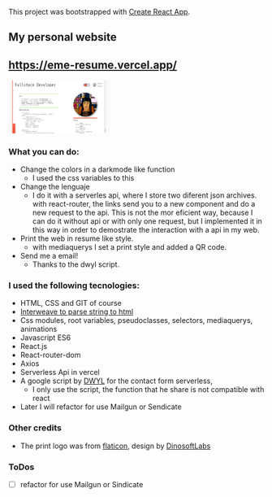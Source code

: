 This project was bootstrapped with [Create React App](https://github.com/facebook/create-react-app).

## My personal website 
## https://eme-resume.vercel.app/

<img alt="preview" src="/public//preview.jpg" width="200">

### What you can do:

- Change the colors in a darkmode like function
  - I used the css variables to this
- Change the lenguaje
  - I do it with a serverles api, where I store two diferent json archives.
  with react-router, the links send you to a new component and do a new request
  to the api. This is not the mor eficient way, because I can do it without api 
  or with only one request, but I implemented it in this way in order to demostrate
  the interaction with a api in my web.
- Print the web in resume like style.
  - with mediaquerys I set a print style and added a QR code.
- Send me a email!
  - Thanks to the dwyl script.


### I used the following tecnologies:

- HTML, CSS and GIT of course
- [Interweave to parse string to html](https://interweave.dev/docs/)
- Css modules, root variables, pseudoclasses, selectors, mediaquerys, animations
- Javascript ES6
- React.js
- React-router-dom
- Axios
- Serverless Api in vercel
- A google script by [DWYL](https://github.com/dwyl/) for the contact form serverless, 
  - I only use the script, the function that he share is not compatible with react
- Later I will refactor for use Mailgun or Sendicate
  
  
### Other credits
  - The print logo was from [flaticon](https://flaticon.es), design by [DinosoftLabs](https://www.flaticon.es/autores/dinosoftlabs)
  
### ToDos

- [ ] refactor for use Mailgun or Sindicate


